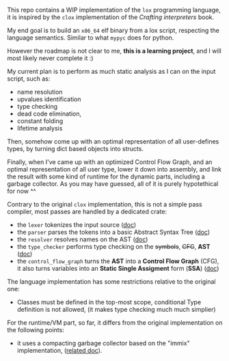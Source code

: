 This repo contains a WIP implementation of the `lox` programming language,
it is inspired by the `clox` implementation of the *Crafting interpreters* book.

My end goal is to build an `x86_64` elf binary from a lox script, 
respecting the language semantics. Similar to what `mypyc` does for python. 

However the roadmap is not clear to me, **this is a learning project**, and I will most likely never complete it :)

My current plan is to perform as much static analysis as I can on the input script,
such as:
* name resolution
* upvalues identification
* type checking
* dead code elimination,
* constant folding
* lifetime analysis

Then, somehow come up with an optimal representation of all user-defines types,
by turning dict based objects into structs.

Finally, when I've came up with an optimized Control Flow Graph, and an optimal
representation of all user type, lower it down into assembly, and link the result
with some kind of runtime for the dynamic parts, including a garbage collector.
As you may have guessed, all of it is purely hypotethical for now ^^

Contrary to the original `clox` implementation, 
this is not a simple pass compiler, most passes are handled by a dedicated crate:
* the `lexer` tokenizes the input source ([doc](./lexer/README.md))
* the `parser` parses the tokens into a basic Abstract Syntax Tree ([doc](./parser/README.md))
* the `resolver` resolves names on the AST ([doc](./resolver/README.md))
* the `type_checker` performs type checking on the ~~symbols~~, ~~CFG~~, **AST** ([doc](./resolver/README.md))
* the `control_flow_graph` turns the __AST__ into a __Control Flow Graph__ (CFG), it also turns variables
  into an __Static Single Assigment__ form (__SSA__) ([doc](./control_flow_graph/README.md))

The language implementation has some restrictions relative to the original one:
* Classes must be defined in the top-most scope, conditional Type definition is not allowed,
  (it makes type checking much much simplier)

For the runtime/VM part, so far, it differs from the original implementation on the following points:
* it uses a compacting garbage collector based on the "immix" implementation,
  ([related doc](./heap/README.md)).
